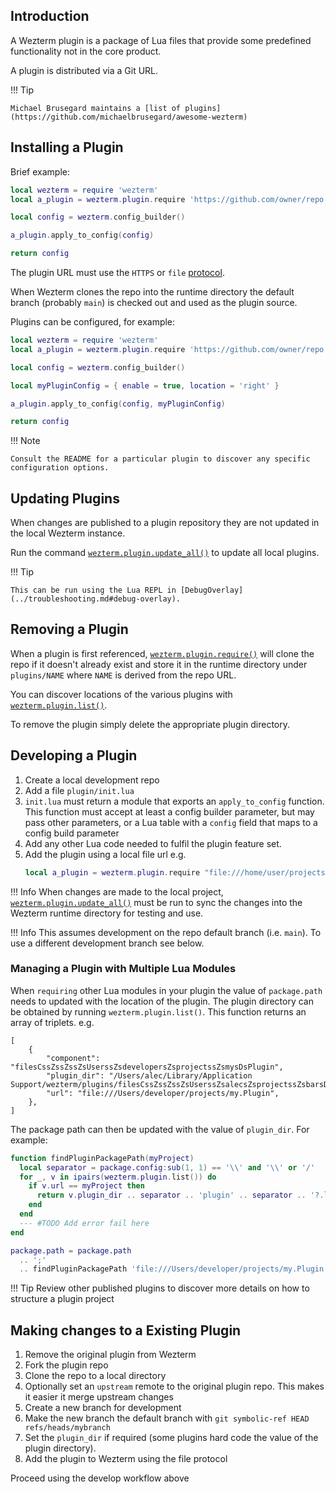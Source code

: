 
## Introduction

<!-- See also https://github.com/wez/wezterm/commit/e4ae8a844d8feaa43e1de34c5cc8b4f07ce525dd -->

A Wezterm plugin is a package of Lua files that provide
some predefined functionality not in the core product.

A plugin is distributed via a Git URL.

!!! Tip

    Michael Brusegard maintains a [list of plugins](https://github.com/michaelbrusegard/awesome-wezterm)

## Installing a Plugin

Brief example:

```lua
local wezterm = require 'wezterm'
local a_plugin = wezterm.plugin.require 'https://github.com/owner/repo'

local config = wezterm.config_builder()

a_plugin.apply_to_config(config)

return config
```

The plugin URL must use the `HTTPS` or `file` [protocol](https://git-scm.com/book/en/v2/Git-on-the-Server-The-Protocols).

When Wezterm clones the repo into the runtime directory the default branch (probably `main`)
is checked out and used as the plugin source.

Plugins can be configured, for example:

```lua
local wezterm = require 'wezterm'
local a_plugin = wezterm.plugin.require 'https://github.com/owner/repo'

local config = wezterm.config_builder()

local myPluginConfig = { enable = true, location = 'right' }

a_plugin.apply_to_config(config, myPluginConfig)

return config
```

!!! Note

    Consult the README for a particular plugin to discover any specific configuration options.

## Updating Plugins

When changes are published to a plugin repository they are not updated in the local Wezterm instance.

Run the command [`wezterm.plugin.update_all()`](lua/wezterm.plugin/update_all.md) to update all local plugins.

!!! Tip

    This can be run using the Lua REPL in [DebugOverlay](../troubleshooting.md#debug-overlay).

## Removing a Plugin

When a plugin is first referenced, [`wezterm.plugin.require()`](lua/wezterm.plugin/require.md) will clone the repo if it doesn't already
exist and store it in the runtime directory under `plugins/NAME` where
`NAME` is derived from the repo URL.

You can discover locations of the various plugins with [`wezterm.plugin.list()`](lua/wezterm.plugin/list.md).

To remove the plugin simply delete the appropriate plugin directory.

## Developing a Plugin

1. Create a local development repo
2. Add a file `plugin/init.lua`
3. `init.lua` must return a module that exports an `apply_to_config`
   function. This function must accept at least a config builder parameter, but may
   pass other parameters, or a Lua table with a `config` field that maps
   to a config build parameter
4. Add any other Lua code needed to fulfil the plugin feature set.
5. Add the plugin using a local file url e.g.
   ```lua
   local a_plugin = wezterm.plugin.require "file:///home/user/projects/myPlugin"
   ```

!!! Info
    When changes are made to the local project, [`wezterm.plugin.update_all()`](lua/wezterm.plugin/update_all.md) must be run
    to sync the changes into the Wezterm runtime directory for testing and use.

!!! Info
    This assumes development on the repo default branch (i.e. `main`). To use a different
    development branch see below.

### Managing a Plugin with Multiple Lua Modules

When `requiring` other Lua modules in your plugin the value of `package.path` needs to updated
with the location of the plugin. The plugin directory can be obtained by running
`wezterm.plugin.list()`. This function returns an array of triplets. e.g.

```
[
    {
        "component": "filesCssZssZssZsUserssZsdevelopersZsprojectssZsmysDsPlugin",
        "plugin_dir": "/Users/alec/Library/Application Support/wezterm/plugins/filesCssZssZssZsUserssZsalecsZsprojectssZsbarsDswezterm",
        "url": "file:///Users/developer/projects/my.Plugin",
    },
]
```

The package path can then be updated with the value of `plugin_dir`. For example:

```lua
function findPluginPackagePath(myProject)
  local separator = package.config:sub(1, 1) == '\\' and '\\' or '/'
  for _, v in ipairs(wezterm.plugin.list()) do
    if v.url == myProject then
      return v.plugin_dir .. separator .. 'plugin' .. separator .. '?.lua'
    end
  end
  --- #TODO Add error fail here
end

package.path = package.path
  .. ';'
  .. findPluginPackagePath 'file:///Users/developer/projects/my.Plugin'
```

!!! Tip
    Review other published plugins to discover more details on how to structure a plugin project

## Making changes to a Existing Plugin

1. Remove the original plugin from Wezterm
1. Fork the plugin repo
1. Clone the repo to a local directory
1. Optionally set an `upstream` remote to the original plugin repo. This makes it easier it merge upstream changes
1. Create a new branch for development
1. Make the new branch the default branch with `git symbolic-ref HEAD refs/heads/mybranch`
1. Set the `plugin_dir` if required (some plugins hard code the value of the plugin directory).
1. Add the plugin to Wezterm using the file protocol

Proceed using the develop workflow above
